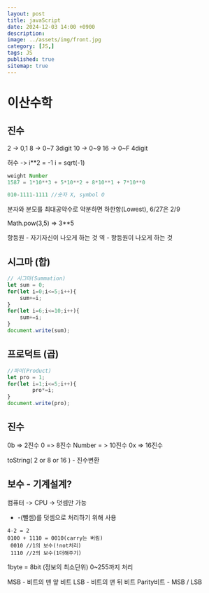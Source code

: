 ```yaml
---
layout: post
title: javaScript
date: 2024-12-03 14:00 +0900
description: 
image: ../assets/img/front.jpg
category: [JS,]
tags: JS
published: true
sitemap: true
---
```


# 이산수학  

## 진수

2 -> 0,1
8 -> 0~7 3digit
10 -> 0~9
16 -> 0~F 4digit

허수 -> i**2 = -1
        i = sqrt(-1)

````javascript
weight Number
1587 = 1*10**3 + 5*10**2 + 8*10**1 + 7*10**0

010-1111-1111 //숫자 X, symbol O

````

분자와 분모를 최대공약수로 약분하면 하한항(Lowest), 6/27은 2/9

Math.pow(3,5) => 3**5

항등원 - 자기자신이 나오게 하는 것
역 - 항등원이 나오게 하는 것

## 시그마 (합)
````javascript
// 시그마(Summation)
let sum = 0;
for(let i=0;i<=5;i++){
	sum+=i;
}
for(let i=6;i<=10;i++){
	sum+=i;
}
document.write(sum);
````

## 프로덕트 (곱)

````javascript
//파이(Product)
let pro = 1;
for(let i=1;i<=5;i++){
        pro*=i;
}
document.write(pro);
````

## 진수

0b => 2진수
0 => 8진수
Number = > 10진수
0x => 16진수

toString( 2 or 8 or 16 ) - 진수변환

## 보수 - 기계설계?

컴퓨터 -> CPU -> 덧셈만 가능
- -(뺄셈)를 덧셈으로 처리하기 위해 사용

````
4-2 = 2
0100 + 1110 = 0010(carry는 버림)
 0010 //1의 보수(!not처리)
 1110 //2의 보수(1더해주기)
````

1byte = 8bit (정보의 최소단위) 0~255까지 처리

MSB - 비트의 맨 앞 비트
LSB - 비트의 맨 뒤 비트
Parity비트 - MSB / LSB
